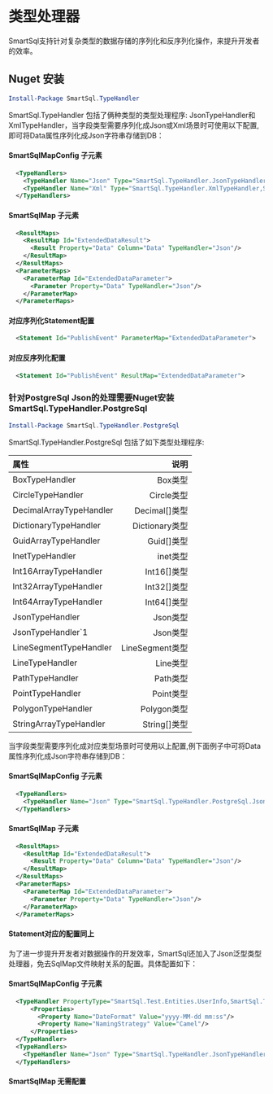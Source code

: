 # 类型处理器

SmartSql支持针对复杂类型的数据存储的序列化和反序列化操作，来提升开发者的效率。

## Nuget 安装

``` powershell
Install-Package SmartSql.TypeHandler
```

SmartSql.TypeHandler 包括了俩种类型的类型处理程序: JsonTypeHandler和XmlTypeHandler，当字段类型需要序列化成Json或Xml场景时可使用以下配置,即可将Data属性序列化成Json字符串存储到DB：

#### SmartSqlMapConfig 子元素

``` xml
  <TypeHandlers>
    <TypeHandler Name="Json" Type="SmartSql.TypeHandler.JsonTypeHandler,SmartSql.TypeHandler"/>
    <TypeHandler Name="Xml" Type="SmartSql.TypeHandler.XmlTypeHandler,SmartSql.TypeHandler"/>
  </TypeHandlers>
```

#### SmartSqlMap 子元素

``` xml
  <ResultMaps>
    <ResultMap Id="ExtendedDataResult">
      <Result Property="Data" Column="Data" TypeHandler="Json"/>
    </ResultMap>
  </ResultMaps>
  <ParameterMaps>
    <ParameterMap Id="ExtendedDataParameter">
      <Parameter Property="Data" TypeHandler="Json"/>
    </ParameterMap>
  </ParameterMaps>
```

#### 对应序列化Statement配置

``` xml
  <Statement Id="PublishEvent" ParameterMap="ExtendedDataParameter">
```

#### 对应反序列化配置

``` xml
  <Statement Id="PublishEvent" ResultMap="ExtendedDataParameter">
```

### 针对PostgreSql Json的处理需要Nuget安装SmartSql.TypeHandler.PostgreSql

``` powershell
Install-Package SmartSql.TypeHandler.PostgreSql
```

SmartSql.TypeHandler.PostgreSql 包括了如下类型处理程序:

| 属性       |    说明   |
| :--------- | --------:|
| BoxTypeHandler    | Box类型  |
| CircleTypeHandler    | Circle类型  |
| DecimalArrayTypeHandler    | Decimal[]类型  |
| DictionaryTypeHandler    | Dictionary类型  |
| GuidArrayTypeHandler    | Guid[]类型  |
| InetTypeHandler    | inet类型  |
| Int16ArrayTypeHandler    | Int16[]类型  |
| Int32ArrayTypeHandler    | Int32[]类型  |
| Int64ArrayTypeHandler    | Int64[]类型  |
| JsonTypeHandler    | Json类型  |
| JsonTypeHandler`1    | Json类型  |
| LineSegmentTypeHandler    | LineSegment类型  |
| LineTypeHandler    | Line类型  |
| PathTypeHandler    | Path类型  |
| PointTypeHandler    | Point类型  |
| PolygonTypeHandler    | Polygon类型  |
| StringArrayTypeHandler    | String[]类型  |

当字段类型需要序列化成对应类型场景时可使用以上配置,例下面例子中可将Data属性序列化成Json字符串存储到DB：

#### SmartSqlMapConfig 子元素

``` xml
  <TypeHandlers>
    <TypeHandler Name="Json" Type="SmartSql.TypeHandler.PostgreSql.JsonTypeHandler,SmartSql.TypeHandler.PostgreSql"/>
  </TypeHandlers>
```

#### SmartSqlMap 子元素

``` xml
  <ResultMaps>
    <ResultMap Id="ExtendedDataResult">
      <Result Property="Data" Column="Data" TypeHandler="Json"/>
    </ResultMap>
  </ResultMaps>
  <ParameterMaps>
    <ParameterMap Id="ExtendedDataParameter">
      <Parameter Property="Data" TypeHandler="Json"/>
    </ParameterMap>
  </ParameterMaps>
```

#### Statement对应的配置同上 

为了进一步提升开发者对数据操作的开发效率，SmartSql还加入了Json泛型类型处理器，免去SqlMap文件映射关系的配置。具体配置如下：

#### SmartSqlMapConfig 子元素

``` xml
  <TypeHandler PropertyType="SmartSql.Test.Entities.UserInfo,SmartSql.Test" Type="SmartSql.TypeHandler.JsonTypeHandler`1,SmartSql.TypeHandler">
      <Properties>
        <Property Name="DateFormat" Value="yyyy-MM-dd mm:ss"/>
        <Property Name="NamingStrategy" Value="Camel"/>
      </Properties>
  </TypeHandler>
  <TypeHandlers>
    <TypeHandler Name="Json" Type="SmartSql.TypeHandler.JsonTypeHandler`1,SmartSql.TypeHandler"/>
  </TypeHandlers>
```

#### SmartSqlMap 无需配置


